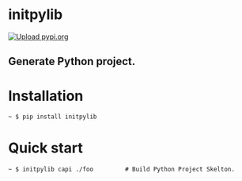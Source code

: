 # initpylib
[![Upload pypi.org](https://github.com/kirin123kirin/initpylib/actions/workflows/pypi.yml/badge.svg?branch=v0.1.1)](https://github.com/kirin123kirin/initpylib/actions/workflows/pypi.yml)

## Generate Python project.


# Installation
```shell
~ $ pip install initpylib
```

# Quick start
```shell
~ $ initpylib capi ./foo         # Build Python Project Skelton.
```
